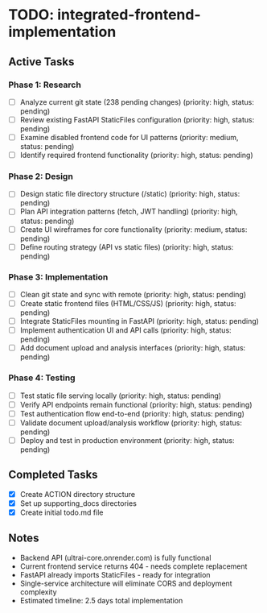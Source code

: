 # TODO: integrated-frontend-implementation

## Active Tasks

### Phase 1: Research
- [ ] Analyze current git state (238 pending changes) (priority: high, status: pending)
- [ ] Review existing FastAPI StaticFiles configuration (priority: high, status: pending)
- [ ] Examine disabled frontend code for UI patterns (priority: medium, status: pending)
- [ ] Identify required frontend functionality (priority: high, status: pending)

### Phase 2: Design
- [ ] Design static file directory structure (/static) (priority: high, status: pending)
- [ ] Plan API integration patterns (fetch, JWT handling) (priority: high, status: pending)
- [ ] Create UI wireframes for core functionality (priority: medium, status: pending)
- [ ] Define routing strategy (API vs static files) (priority: high, status: pending)

### Phase 3: Implementation
- [ ] Clean git state and sync with remote (priority: high, status: pending)
- [ ] Create static frontend files (HTML/CSS/JS) (priority: high, status: pending)
- [ ] Integrate StaticFiles mounting in FastAPI (priority: high, status: pending)
- [ ] Implement authentication UI and API calls (priority: high, status: pending)
- [ ] Add document upload and analysis interfaces (priority: high, status: pending)

### Phase 4: Testing
- [ ] Test static file serving locally (priority: high, status: pending)
- [ ] Verify API endpoints remain functional (priority: high, status: pending)
- [ ] Test authentication flow end-to-end (priority: high, status: pending)
- [ ] Validate document upload/analysis workflow (priority: high, status: pending)
- [ ] Deploy and test in production environment (priority: high, status: pending)

## Completed Tasks

- [x] Create ACTION directory structure
- [x] Set up supporting_docs directories
- [x] Create initial todo.md file

## Notes

- Backend API (ultrai-core.onrender.com) is fully functional
- Current frontend service returns 404 - needs complete replacement
- FastAPI already imports StaticFiles - ready for integration
- Single-service architecture will eliminate CORS and deployment complexity
- Estimated timeline: 2.5 days total implementation